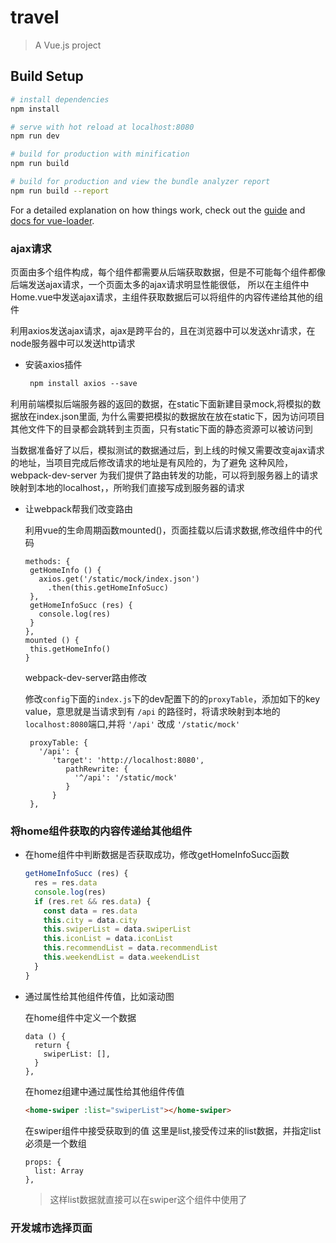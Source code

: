 # travel

> A Vue.js project

## Build Setup

``` bash
# install dependencies
npm install

# serve with hot reload at localhost:8080
npm run dev

# build for production with minification
npm run build

# build for production and view the bundle analyzer report
npm run build --report
```

For a detailed explanation on how things work, check out the [guide](http://vuejs-templates.github.io/webpack/) and [docs for vue-loader](http://vuejs.github.io/vue-loader).


### ajax请求

页面由多个组件构成，每个组件都需要从后端获取数据，但是不可能每个组件都像后端发送ajax请求，一个页面太多的ajax请求明显性能很低，
所以在主组件中Home.vue中发送ajax请求，主组件获取数据后可以将组件的内容传递给其他的组件
               
利用axios发送ajax请求，ajax是跨平台的，且在浏览器中可以发送xhr请求，在node服务器中可以发送http请求
- 安装axios插件
  ```html
   npm install axios --save   
  ```
    
利用前端模拟后端服务器的返回的数据，在static下面新建目录mock,将模拟的数据放在index.json里面,
为什么需要把模拟的数据放在放在static下，因为访问项目其他文件下的目录都会跳转到主页面，只有static下面的静态资源可以被访问到
        
    
当数据准备好了以后，模拟测试的数据通过后，到上线的时候又需要改变ajax请求的地址，当项目完成后修改请求的地址是有风险的，为了避免
这种风险，webpack-dev-server 为我们提供了路由转发的功能，可以将到服务器上的请求映射到本地的localhost，，所哟我们直接写成到服务器的请求
- 让webpack帮我们改变路由

  利用vue的生命周期函数mounted()，页面挂载以后请求数据,修改组件中的代码 
  ```
  methods: {
   getHomeInfo () {
     axios.get('/static/mock/index.json')
       .then(this.getHomeInfoSucc)
   },
   getHomeInfoSucc (res) {
     console.log(res)
   }
  },
  mounted () {
   this.getHomeInfo()
  }

  ```                
  webpack-dev-server路由修改

  修改`config`下面的`index.js`下的dev配置下的的`proxyTable`，添加如下的key value，意思就是当请求到有 `/api` 的路径时，将请求映射到本地的
  `localhost:8080`端口,并将 `'/api'` 改成 `'/static/mock'`        
  ```
   proxyTable: {
     '/api': {
        'target': 'http://localhost:8080',
           pathRewrite: {
             '^/api': '/static/mock'
           }
        }
   },
  ```
### 将home组件获取的内容传递给其他组件

- 在home组件中判断数据是否获取成功，修改getHomeInfoSucc函数

  ```js    
  getHomeInfoSucc (res) {
    res = res.data
    console.log(res)
    if (res.ret && res.data) {
      const data = res.data
      this.city = data.city
      this.swiperList = data.swiperList
      this.iconList = data.iconList
      this.recommendList = data.recommendList
      this.weekendList = data.weekendList
    }
  }
  ```
- 通过属性给其他组件传值，比如滚动图

  在home组件中定义一个数据
  ```
  data () {
    return {
      swiperList: [],
    }
  },  
  ``` 
  在homez组建中通过属性给其他组件传值
  
  ```html
  <home-swiper :list="swiperList"></home-swiper>
  ```     
  在swiper组件中接受获取到的值 这里是list,接受传过来的list数据，并指定list必须是一个数组
  ```
  props: {
    list: Array
  },
  ```
  >  这样list数据就直接可以在swiper这个组件中使用了  

### 开发城市选择页面
    
